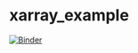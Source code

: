 # xarray_example

[![Binder](http://mybinder.org/badge.svg)](http://mybinder.org/repo/alaindomissy/xarray_example)